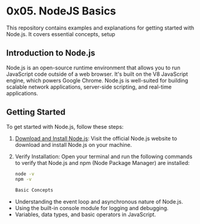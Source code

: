# 0x05. NodeJS Basics

This repository contains examples and explanations for getting started with Node.js. It covers essential concepts, setup

## Introduction to Node.js

Node.js is an open-source runtime environment that allows you to run JavaScript code outside of a web browser. It's built on the V8 JavaScript engine, which powers Google Chrome. Node.js is well-suited for building scalable network applications, server-side scripting, and real-time applications.

## Getting Started

To get started with Node.js, follow these steps:

1. [Download and Install Node.js](https://nodejs.org/): Visit the official Node.js website to download and install Node.js on your machine.

2. Verify Installation: Open your terminal and run the following commands to verify that Node.js and npm (Node Package Manager) are installed:
   ```sh
   node -v
   npm -v

   Basic Concepts
* Understanding the event loop and asynchronous nature of Node.js.
* Using the built-in console module for logging and debugging.
* Variables, data types, and basic operators in JavaScript.